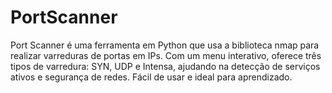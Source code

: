 # PortScanner
Port Scanner é uma ferramenta em Python que usa a biblioteca nmap para realizar varreduras de portas em IPs. Com um menu interativo, oferece três tipos de varredura: SYN, UDP e Intensa, ajudando na detecção de serviços ativos e segurança de redes. Fácil de usar e ideal para aprendizado.
